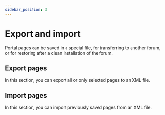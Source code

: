 ```yaml
---
sidebar_position: 3
---
```


# Export and import
Portal pages can be saved in a special file, for transferring to another forum, or for restoring after a clean installation of the forum.

## Export pages
In this section, you can export all or only selected pages to an XML file.

## Import pages
In this section, you can import previously saved pages from an XML file.